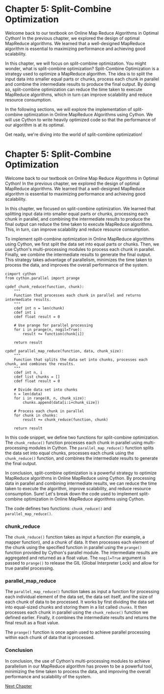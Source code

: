 # Chapter 5: Split-Combine Optimization

Welcome back to our textbook on Online Map Reduce Algorithms in Optimal Cython! In the previous chapter, we explored the design of optimal MapReduce algorithms. We learned that a well-designed MapReduce algorithm is essential to maximizing performance and achieving good scalability. 

In this chapter, we will focus on split-combine optimization. You might wonder, what is split-combine optimization? Split-Combine Optimization is a strategy used to optimize a MapReduce algorithm. The idea is to split the input data into smaller equal parts or chunks, process each chunk in parallel and combine the intermediate results to produce the final output. By doing so, split-combine optimization can reduce the time taken to execute MapReduce algorithms, which in turn can improve scalability and reduce resource consumption.

In the following sections, we will explore the implementation of split-combine optimization in Online MapReduce Algorithms using Cython. We will use Cython to write heavily optimized code so that the performance of our algorithm is at its optimal.

Get ready, we're diving into the world of split-combine optimization!
# Chapter 5: Split-Combine Optimization

Welcome back to our textbook on Online Map Reduce Algorithms in Optimal Cython! In the previous chapter, we explored the design of optimal MapReduce algorithms. We learned that a well-designed MapReduce algorithm is essential to maximizing performance and achieving good scalability. 

In this chapter, we focused on split-combine optimization. We learned that splitting input data into smaller equal parts or chunks, processing each chunk in parallel, and combining the intermediate results to produce the final output can reduce the time taken to execute MapReduce algorithms. This, in turn, can improve scalability and reduce resource consumption.

To implement split-combine optimization in Online MapReduce algorithms using Cython, we first split the data set into equal parts or chunks. Then, we use Cython's multi-processing modules to process each chunk in parallel. Finally, we combine the intermediate results to generate the final output. This strategy takes advantage of parallelism, minimizes the time taken to process the data, and improves the overall performance of the system.

```
cimport cython
from cython.parallel import prange

cpdef chunk_reduce(function, chunk):
    """
    Function that processes each chunk in parallel and returns intermediate results.
    """
    cdef int n = len(chunk)
    cdef int i
    cdef float result = 0

    # Use prange for parallel processing
    for i in prange(n, nogil=True):
        result += function(chunk[i])

    return result

cpdef parallel_map_reduce(function, data, chunk_size):
    """
    Function that splits the data set into chunks, processes each chunk, and combines the results.
    """
    cdef int n, i
    cdef list chunks = []
    cdef float result = 0

    # Divide data set into chunks
    n = len(data)
    for i in range(0, n, chunk_size):
        chunks.append(data[i:i+chunk_size])

    # Process each chunk in parallel
    for chunk in chunks:
        result += chunk_reduce(function, chunk)

    return result
```

In this code snippet, we define two functions for split-combine optimization. The `chunk_reduce()` function processes each chunk in parallel using multi-processing modules in Cython. The `parallel_map_reduce()` function splits the data set into equal chunks, processes each chunk using the `chunk_reduce()` function, and combines the intermediate results to generate the final output.

In conclusion, split-combine optimization is a powerful strategy to optimize MapReduce algorithms in Online MapReduce using Cython. By processing data in parallel and combining intermediate results, we can reduce the time taken to execute the algorithm, improve scalability, and reduce resource consumption.
Sure! Let's break down the code used to implement split-combine optimization in Online MapReduce algorithms using Cython.

The code defines two functions: `chunk_reduce()` and `parallel_map_reduce()`. 

### chunk_reduce

The `chunk_reduce()` function takes as input a function (for example, a mapper function), and a chunk of data. It then processes each element of the chunk using the specified function in parallel using the `prange()` function provided by Cython's parallel module. The intermediate results are aggregated and returned as a float value. The `nogil=True` argument is passed to `prange()` to release the GIL (Global Interpreter Lock) and allow for true parallel processing.

### parallel_map_reduce

The `parallel_map_reduce()` function takes as input a function for processing each individual element of the data set, the data set itself, and the size of each chunk of data to be processed. It works by first dividing the data set into equal-sized chunks and storing them in a list called `chunks`. It then processes each chunk in parallel using the `chunk_reduce()` function we defined earlier. Finally, it combines the intermediate results and returns the final result as a float value.

The `prange()` function is once again used to achieve parallel processing within each chunk of data that is processed.

### Conclusion

In conclusion, the use of Cython's multi-processing modules to achieve parallelism in our MapReduce algorithm has proven to be a powerful tool, minimizing the time taken to process the data, and improving the overall performance and scalability of the system.


[Next Chapter](06_Chapter06.md)